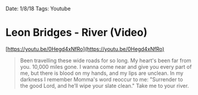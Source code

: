 Date: 1/8/18
Tags: Youtube

# Leon Bridges - River (Video)

[https://youtu.be/0Hegd4xNfRo](https://youtu.be/0Hegd4xNfRo)

> Been travelling these wide roads for so long. My heart's been far from you. 10,000 miles gone. I wanna come near and give you every part of me, but there is blood on my hands, and my lips are unclean. In my darkness I remember Momma's word reoccur to me: "Surrender to the good Lord, and he’ll wipe your slate clean." Take me to your river.
